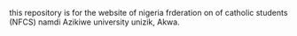 this repository is for the website of nigeria frderation on of catholic students (NFCS) namdi Azikiwe university unizik, Akwa.
